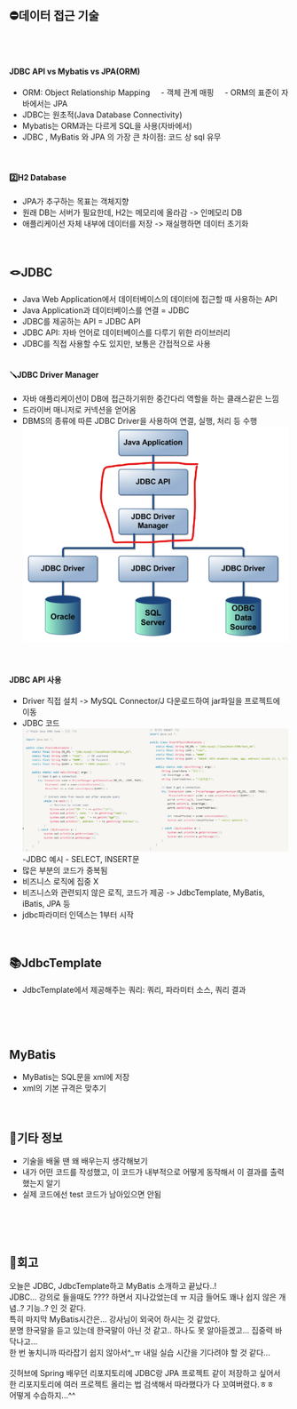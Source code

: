 ## ⛔데이터 접근 기술
<br><br>

#### JDBC API vs Mybatis vs JPA(ORM)
- ORM: Object Relationship Mapping
&nbsp;&nbsp;&nbsp;&nbsp;- 객체 관계 매핑
&nbsp;&nbsp;&nbsp;&nbsp;- ORM의 표준이 자바에서는 JPA
- JDBC는 원초적(Java Database Connectivity)
- Mybatis는 ORM과는 다르게 SQL을 사용(자바에서)
- JDBC , MyBatis 와 JPA 의 가장 큰 차이점: 코드 상 sql 유무
<br><br><br>

#### 2️⃣H2 Database
- JPA가 추구하는 목표는 객체지향
- 원래 DB는 서버가 필요한데, H2는 메모리에 올라감 -> 인메모리 DB
- 애플리케이션 자체 내부에 데이터를 저장 -> 재실행하면 데이터 초기화
<br><br><br>

## 🪢JDBC
- Java Web Application에서 데이터베이스의 데이터에 접근할 때 사용하는 API
- Java Application과 데이터베이스를 연결 = JDBC
- JDBC를 제공하는 API = JDBC API
- JDBC API: 자바 언어로 데이터베이스를 다루기 위한 라이브러리
- JDBC를 직접 사용할 수도 있지만, 보통은 간접적으로 사용
<br><br>

#### 🪛JDBC Driver Manager
- 자바 애플리케이션이 DB에 접근하기위한 중간다리 역할을 하는 클래스같은 느낌
- 드라이버 매니저로 커넥션을 얻어옴
- DBMS의 종류에 따른 JDBC Driver을 사용하여 연결, 실행, 처리 등 수행
![driver](img/content/driver.png)
<br><br><br>

#### JDBC API 사용
- Driver 직접 설치 -> MySQL Connector/J 다운로드하여 jar파일을 프로젝트에 이동
- JDBC 코드
![plainJDBC](img/content/plainJDBC.png)
-JDBC 예시 - SELECT, INSERT문  
- 많은 부분의 코드가 중복됨
- 비즈니스 로직에 집중 X
- 비즈니스와 관련되지 않은 로직, 코드가 제공 -> JdbcTemplate, MyBatis, iBatis, JPA 등
- jdbc파라미터 인덱스는 1부터 시작
<br><br><br>

## 📚JdbcTemplate
- JdbcTemplate에서 제공해주는 쿼리: 쿼리, 파라미터 소스, 쿼리 결과


<br><br><br>

## MyBatis
- MyBatis는 SQL문을 xml에 저장
- xml의 기본 규격은 맞추기
<br><br><br>

## 🎸기타 정보
- 기술을 배울 땐 왜 배우는지 생각해보기
- 내가 어떤 코드를 작성했고, 이 코드가 내부적으로 어떻게 동작해서 이 결과를 출력했는지 알기
- 실제 코드에선 test 코드가 남아있으면 안됨
<br><br><br><br><br>

## 💭회고
오늘은 JDBC, JdbcTemplate하고 MyBatis 소개하고 끝났다..!  
JDBC... 강의로 들을때도 ???? 하면서 지나갔었는데 ㅠ 지금 들어도 꽤나 쉽지 않은 개념..? 기능..? 인 것 같다.  
특히 마지막 MyBatis시간은... 강사님이 외국어 하시는 것 같았다.  
분명 한국말을 듣고 있는데 한국말이 아닌 것 같고.. 하나도 못 알아듣겠고... 집중력 바닥나고...  
한 번 놓치니까 따라잡기 쉽지 않아서^_ㅠ 내일 실습 시간을 기다려야 할 것 같다...  
<br>
깃허브에 Spring 배우던 리포지토리에 JDBC랑 JPA 프로젝트 같이 저장하고 싶어서  
한 리포지토리에 여러 프로젝트 올리는 법 검색해서 따라했다가 다 꼬여버렸다.ㅎㅎ  
어떻게 수습하지...^^